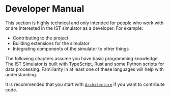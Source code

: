 # Developer Manual

This section is highly technical and only intended for people 
who work with or are interested in the IST simulator as a developer.
For example:
  - Contributing to the project
  - Building extensions for the simulator
  - Integrating components of the simulator to other things

The following chapters assume you have basic programming knowledge.
The IST Simulator is built with TypeScript, Rust and some Python scripts
for data processing. Familiarity in at least one of these languages will
help with understanding.

It is recommended that you start with [`Architecture`](./arch/index.md)
if you want to contribute code.

